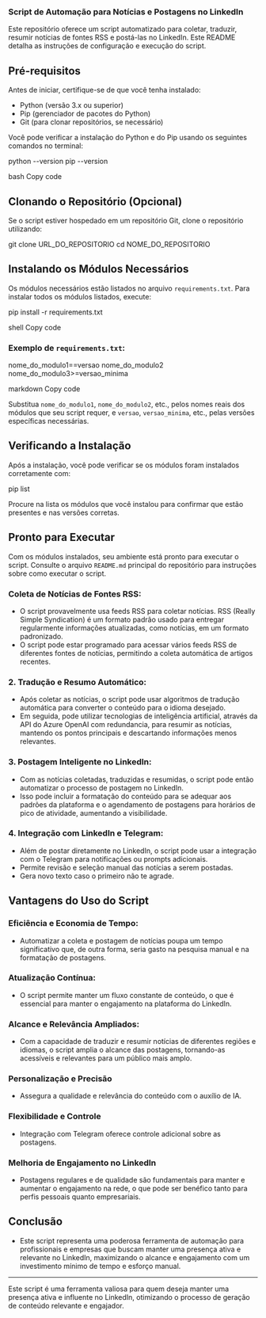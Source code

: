 ### Script de Automação para Notícias e Postagens no LinkedIn

Este repositório oferece um script automatizado para coletar, traduzir, resumir notícias de fontes RSS e postá-las no LinkedIn. Este README detalha as instruções de configuração e execução do script.

## Pré-requisitos

Antes de iniciar, certifique-se de que você tenha instalado:

- Python (versão 3.x ou superior)
- Pip (gerenciador de pacotes do Python)
- Git (para clonar repositórios, se necessário)

Você pode verificar a instalação do Python e do Pip usando os seguintes comandos no terminal:

python --version
pip --version

bash
Copy code

## Clonando o Repositório (Opcional)

Se o script estiver hospedado em um repositório Git, clone o repositório utilizando:

git clone URL_DO_REPOSITORIO
cd NOME_DO_REPOSITORIO


## Instalando os Módulos Necessários

Os módulos necessários estão listados no arquivo `requirements.txt`. Para instalar todos os módulos listados, execute:

pip install -r requirements.txt

shell
Copy code

### Exemplo de `requirements.txt`:

nome_do_modulo1==versao
nome_do_modulo2
nome_do_modulo3>=versao_minima

markdown
Copy code

Substitua `nome_do_modulo1`, `nome_do_modulo2`, etc., pelos nomes reais dos módulos que seu script requer, e `versao`, `versao_minima`, etc., pelas versões específicas necessárias.

## Verificando a Instalação

Após a instalação, você pode verificar se os módulos foram instalados corretamente com:

pip list

Procure na lista os módulos que você instalou para confirmar que estão presentes e nas versões corretas.

## Pronto para Executar

Com os módulos instalados, seu ambiente está pronto para executar o script. Consulte o arquivo `README.md` principal do repositório para instruções sobre como executar o script.


### Coleta de Notícias de Fontes RSS:

- O script provavelmente usa feeds RSS para coletar notícias. RSS (Really Simple Syndication) é um formato padrão usado para entregar regularmente informações atualizadas, como notícias, em um formato padronizado.
- O script pode estar programado para acessar vários feeds RSS de diferentes fontes de notícias, permitindo a coleta automática de artigos recentes.

### 2. Tradução e Resumo Automático:
- Após coletar as notícias, o script pode usar algoritmos de tradução automática para converter o conteúdo para o idioma desejado.
- Em seguida, pode utilizar tecnologias de inteligência artificial, através da API do Azure OpenAI com redundancia, para resumir as notícias, mantendo os pontos principais e descartando informações menos relevantes.

### 3. Postagem Inteligente no LinkedIn:
- Com as notícias coletadas, traduzidas e resumidas, o script pode então automatizar o processo de postagem no LinkedIn.
- Isso pode incluir a formatação do conteúdo para se adequar aos padrões da plataforma e o agendamento de postagens para horários de pico de atividade, aumentando a visibilidade.

### 4. Integração com LinkedIn e Telegram:
- Além de postar diretamente no LinkedIn, o script pode usar a integração com o Telegram para notificações ou prompts adicionais.
- Permite revisão e seleção manual das notícias a serem postadas.
- Gera novo texto caso o primeiro não te agrade.

## Vantagens do Uso do Script

### Eficiência e Economia de Tempo:
- Automatizar a coleta e postagem de notícias poupa um tempo significativo que, de outra forma, seria gasto na pesquisa manual e na formatação de postagens.

### Atualização Contínua:
- O script permite manter um fluxo constante de conteúdo, o que é essencial para manter o engajamento na plataforma do LinkedIn.

### Alcance e Relevância Ampliados:
- Com a capacidade de traduzir e resumir notícias de diferentes regiões e idiomas, o script amplia o alcance das postagens, tornando-as acessíveis e relevantes para um público mais amplo.

### Personalização e Precisão
- Assegura a qualidade e relevância do conteúdo com o auxílio de IA.

### Flexibilidade e Controle
- Integração com Telegram oferece controle adicional sobre as postagens.

### Melhoria de Engajamento no LinkedIn
- Postagens regulares e de qualidade são fundamentais para manter e aumentar o engajamento na rede, o que pode ser benéfico tanto para perfis pessoais quanto empresariais.

## Conclusão

- Este script representa uma poderosa ferramenta de automação para profissionais e empresas que buscam manter uma presença ativa e relevante no LinkedIn, maximizando o alcance e engajamento com um investimento mínimo de tempo e esforço manual.

---

Este script é uma ferramenta valiosa para quem deseja manter uma presença ativa e influente no LinkedIn, otimizando o processo de geração de conteúdo relevante e engajador.
